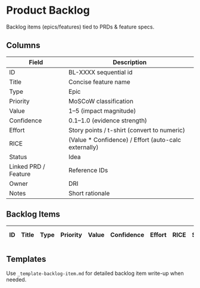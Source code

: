 # Product Backlog

Backlog items (epics/features) tied to PRDs & feature specs.

## Columns
| Field | Description |
|-------|-------------|
| ID | BL-XXXX sequential id |
| Title | Concise feature name |
| Type | Epic | Feature | Tech-Debt | Spike |
| Priority | MoSCoW classification |
| Value | 1–5 (impact magnitude) |
| Confidence | 0.1–1.0 (evidence strength) |
| Effort | Story points / t-shirt (convert to numeric) |
| RICE | (Value * Confidence) / Effort (auto-calc externally) |
| Status | Idea | Grooming | Ready | In Progress | Done | Dropped |
| Linked PRD / Feature | Reference IDs |
| Owner | DRI |
| Notes | Short rationale |

## Backlog Items
| ID | Title | Type | Priority | Value | Confidence | Effort | RICE | Status | Linked PRD/Feature | Owner | Notes |
|----|-------|------|----------|-------|------------|--------|------|--------|--------------------|-------|-------|

## Templates
Use `_template-backlog-item.md` for detailed backlog item write-up when needed.
